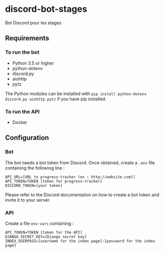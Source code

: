 # discord-bot-stages

Bot Discord pour les stages

## Requirements

### To run the bot

* Python 3.5 or higher
* python-dotenv
* discord.py
* aiohttp
* pytz

The Python modules can be installed with `pip install python-dotenv discord.py aiohttp pytz` if you have pip installed.

### To run the API

* Docker

## Configuration

### Bot

The bot needs a bot token from Discord. Once obtained, create a `.env` file containing the following line :
```
API_URL=[URL to progress-tracker (ex : http://website.com)]
API_TOKEN=TOKEN [token for progress-tracker]
DISCORD_TOKEN=[your token]
```

Please refer to the Discord documentation on how to create a bot token and invite it to your server.


### API

Create a file `env-vars` containing :
```
API_TOKEN=TOKEN [token for the API]
DJANGO_SECRET_KEY=[Django secret key]
INDEX_USERPASS=[username for the index page]:[password for the index page]
```
